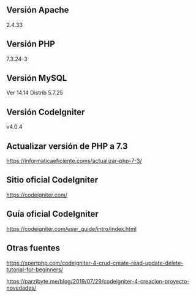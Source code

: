 ## Versión Apache
2.4.33

## Versión PHP
7.3.24-3

## Versión MySQL
Ver 14.14 Distrib 5.7.25

## Versión CodeIgniter
v4.0.4

## Actualizar versión de PHP a 7.3
https://informaticaeficiente.coms/actualizar-php-7-3/

## Sitio oficial CodeIgniter
https://codeigniter.com/

## Guía oficial CodeIgniter
https://codeigniter.com/user_guide/intro/index.html

## Otras fuentes
https://xpertphp.com/codeigniter-4-crud-create-read-update-delete-tutorial-for-beginners/

https://parzibyte.me/blog/2019/07/29/codeigniter-4-creacion-proyecto-novedades/
